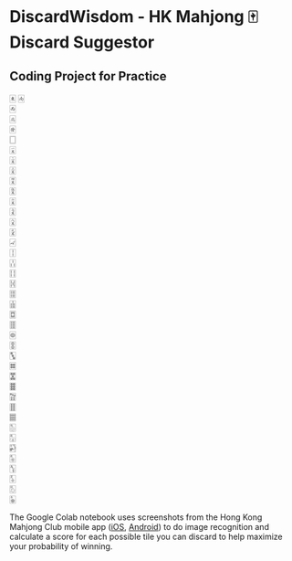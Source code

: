 # DiscardWisdom - HK Mahjong 🀄 Discard Suggestor 

## Coding Project for Practice

🀀
🀁	
🀂	
🀃	
🀅	
🀆	
🀇	
🀈	
🀉	
🀊	
🀋	
🀌	
🀍	
🀎	
🀏	
🀐	
🀑	
🀒	
🀓	
🀔	
🀕	
🀖	
🀗	
🀘	
🀙	
🀚	
🀛	
🀜	
🀝	
🀞	
🀟	
🀠	
🀡	
🀢	
🀣	
🀤	
🀥	
🀦	
🀧	
🀨	
🀩	

The Google Colab notebook uses screenshots from the Hong Kong Mahjong Club mobile app ([iOS](https://apps.apple.com/us/app/hong-kong-mahjong-club/id488514298), [Android](https://play.google.com/store/apps/details?id=com.recax.mjclub&hl=en_US)) to do image recognition and calculate a score for each possible tile you can discard to help maximize your probability of winning.


